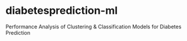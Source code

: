 # diabetesprediction-ml
Performance Analysis of Clustering &amp; Classification Models for Diabetes Prediction

